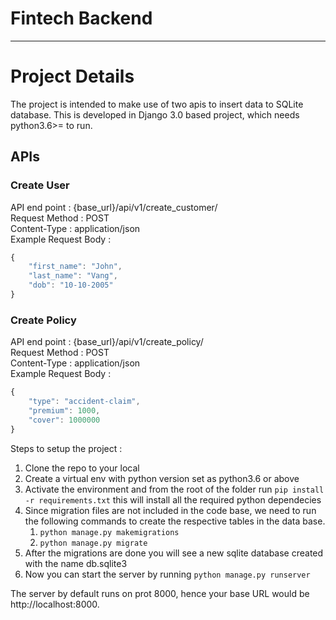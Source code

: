 Fintech Backend
===================

- - - - 
# Project Details #
The project is intended to make use of two apis to insert data to SQLite database. This is developed in Django 3.0 based project, which needs python3.6>= to run.

## APIs ##
### Create User ###
API end point  : {base_url}/api/v1/create_customer/  
Request Method : POST  
Content-Type : application/json  
Example Request Body :  
```javascript
{
    "first_name": "John",
    "last_name": "Vang",
    "dob": "10-10-2005"
}
```

### Create Policy ###
API end point  : {base_url}/api/v1/create_policy/  
Request Method : POST  
Content-Type : application/json  
Example Request Body :  
```javascript
{
    "type": "accident-claim",
    "premium": 1000,
    "cover": 1000000
}
```


Steps to setup the project : 
1. Clone the repo to your local
2. Create a virtual env with python version set as python3.6 or above
3. Activate the environment and from the root of the folder run `pip install -r requirements.txt` this will install all the required python dependecies
4. Since migration files are not included in the code base, we need to run the following commands to create the respective tables in the data base.
    1. `python manage.py makemigrations`
    2. `python manage.py migrate`
5. After the migrations are done you will see a new sqlite database created with the name db.sqlite3
6. Now you can start the server by running `python manage.py runserver`

The server by default runs on prot 8000, hence your base URL would be http://localhost:8000.